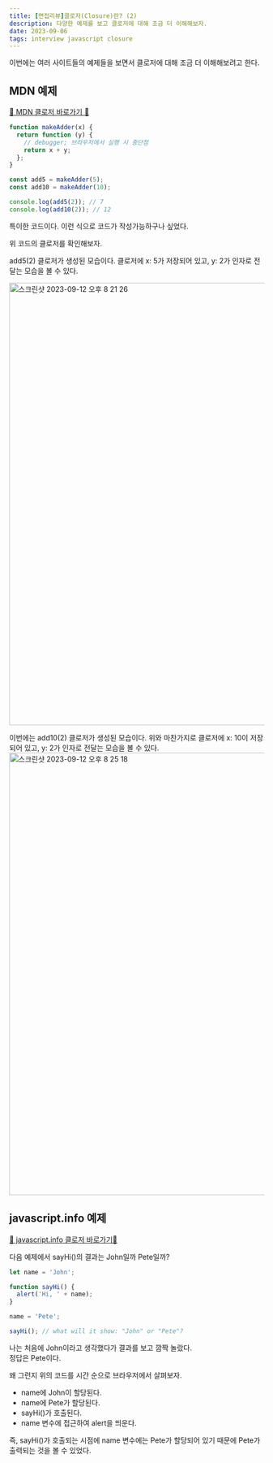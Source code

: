 ```yaml
---
title: [면접리뷰]클로저(Closure)란? (2)
description: 다양한 예제를 보고 클로저에 대해 조금 더 이해해보자.
date: 2023-09-06
tags: interview javascript closure
---
```


이번에는 여러 사이트들의 예제들을 보면서 클로저에 대해 조금 더 이해해보려고 한다.

## MDN 예제

[🔗 MDN 클로저 바로가기 🔗](https://developer.mozilla.org/ko/docs/Web/JavaScript/Closures)

```js
function makeAdder(x) {
  return function (y) {
    // debugger; 브라우저에서 실행 시 중단점
    return x + y;
  };
}

const add5 = makeAdder(5);
const add10 = makeAdder(10);

console.log(add5(2)); // 7
console.log(add10(2)); // 12
```

특이한 코드이다. 이런 식으로 코드가 작성가능하구나 싶었다.

위 코드의 클로저를 확인해보자.

add5(2) 클로저가 생성된 모습이다.
클로저에 x: 5가 저장되어 있고, y: 2가 인자로 전달는 모습을 볼 수 있다.

<img width="871" alt="스크린샷 2023-09-12 오후 8 21 26" src="https://github.com/nostrss/next13-blog/assets/56717167/ce86c240-bcd9-46cd-b415-d4264dd1b5b4">

이번에는 add10(2) 클로저가 생성된 모습이다.
위와 마찬가지로 클로저에 x: 10이 저장되어 있고, y: 2가 인자로 전달는 모습을 볼 수 있다.
<img width="871" alt="스크린샷 2023-09-12 오후 8 25 18" src="https://github.com/nostrss/next13-blog/assets/56717167/9279fda2-1bd5-49d2-93f3-a8a72e5e5d00">

## javascript.info 예제

[🔗 javascript.info 클로저 바로가기🔗](https://ko.javascript.info/closure)

다음 예제에서 sayHi()의 결과는 John일까 Pete일까?

```js
let name = 'John';

function sayHi() {
  alert('Hi, ' + name);
}

name = 'Pete';

sayHi(); // what will it show: "John" or "Pete"?
```

나는 처음에 John이라고 생각했다가 결과를 보고 깜짝 놀랐다.  
정답은 Pete이다.

왜 그런지 위의 코드를 시간 순으로 브라우저에서 살펴보자.

- name에 John이 할당된다.
- name에 Pete가 할당된다.
- sayHi()가 호출된다.
- name 변수에 접근하여 alert을 띄운다.

즉, sayHi()가 호출되는 시점에 name 변수에는 Pete가 할당되어 있기 때문에 Pete가 출력되는 것을 볼 수 있었다.

